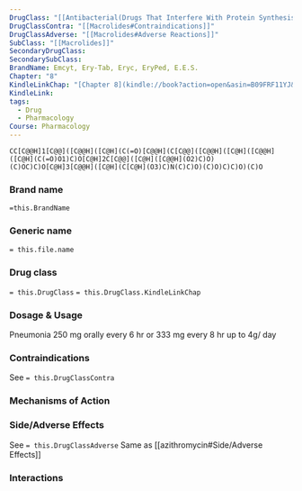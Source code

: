 ```yaml
---
DrugClass: "[[Antibacterial(Drugs That Interfere With Protein Synthesis)]]"
DrugClassContra: "[[Macrolides#Contraindications]]"
DrugClassAdverse: "[[Macrolides#Adverse Reactions]]"
SubClass: "[[Macrolides]]"
SecondaryDrugClass: 
SecondarySubClass: 
BrandName: Emcyt, Ery-Tab, Eryc, EryPed, E.E.S.
Chapter: "8"
KindleLinkChap: "[Chapter 8](kindle://book?action=open&asin=B09FRF11YJ&location=4155)"
KindleLink: 
tags:
  - Drug
  - Pharmacology
Course: Pharmacology
---
```

```smiles
CC[C@@H]1[C@@]([C@@H]([C@H](C(=O)[C@@H](C[C@@]([C@@H]([C@H]([C@@H]([C@H](C(=O)O1)C)O[C@H]2C[C@@]([C@H]([C@@H](O2)C)O)(C)OC)C)O[C@H]3[C@@H]([C@H](C[C@H](O3)C)N(C)C)O)(C)O)C)C)O)(C)O
```

### Brand name
`=this.BrandName`
### Generic name
`= this.file.name`

### Drug class 
`= this.DrugClass`
	`= this.DrugClass.KindleLinkChap`

### Dosage & Usage
Pneumonia 
250 mg orally every 6 hr or 333 mg every 8 hr up to 4g/ day

### Contraindications
See `= this.DrugClassContra`

### Mechanisms of Action

### Side/Adverse Effects
See `= this.DrugClassAdverse`
Same as [[azithromycin#Side/Adverse Effects]]

### Interactions
